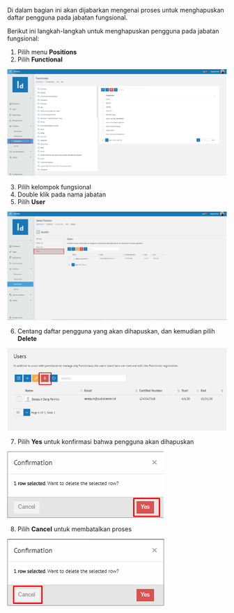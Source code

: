 Di dalam bagian ini akan dijabarkan mengenai proses untuk menghapuskan daftar pengguna pada jabatan fungsional.

Berikut ini langkah-langkah untuk menghapuskan pengguna pada jabatan fungsional:

1. Pilih menu **Positions**
2. Pilih **Functional**

![Gambar](_static/Gambar5.3.5.3_1.png/?sanitize=true)

3. Pilih kelompok fungsional
4. Double klik pada nama jabatan
5. Pilih **User**

![Gambar](_static/Gambar5.3.5.3_2.png/?sanitize=true)

6. Centang daftar pengguna yang akan dihapuskan, dan kemudian pilih **Delete**

![Gambar](_static/Gambar5.3.5.3_3.png/?sanitize=true)

7. Pilih **Yes** untuk konfirmasi bahwa pengguna akan dihapuskan

![Gambar](_static/Gambar5.3.5.3_4.png/?sanitize=true)

8. Pilih **Cancel** untuk membatalkan proses

![Gambar](_static/Gambar5.3.5.3_5.png/?sanitize=true)